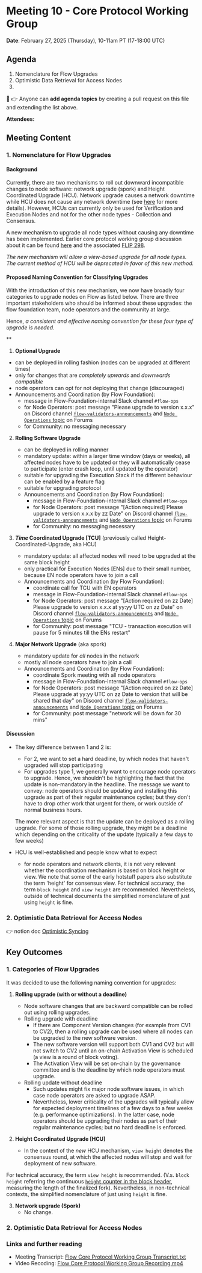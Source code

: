 # Meeting 10 - Core Protocol Working Group

**Date**: February 27, 2025 (Thursday), 10-11am PT (17-18:00 UTC)

## Agenda
1. Nomenclature for Flow Upgrades
2. Optimistic Data Retrieval for Access Nodes
3. 

:pencil: :point_right: Anyone can **add agenda topics** by creating a pull request on this file and extending the list above.

**Attendees:** 

## Meeting Content

### 1. Nomenclature for Flow Upgrades

#### Background

Currently, there are two mechanisms to roll out downward incompatible changes to node software: network upgrade (spork) and Height Coordinated Upgrade (HCU).
Network upgrade causes a network downtime while HCU does not cause any network downtime (see [here](https://developers.flow.com/networks/node-ops/node-operation/hcu#hcu-versus-spork) for more details).
However, HCUs can currently only be used for Verification and Execution Nodes and not for the other node types - Collection and Consensus.

A new mechanism to upgrade all node types without causing any downtime has been implemented.
Earlier core protocol working group discussion about it can be found [here](https://github.com/onflow/Flow-Working-Groups/tree/main/core_protocol_working_group#path-to-zero-downtime-protocol-upgrades) and the associated [FLIP 298](https://github.com/onflow/flips/pull/296).

_The new mechanism will allow a view-based upgrade for all node types. The current method of HCU will be deprecated in favor of this new method._

#### Proposed Naming Convention for Classifying Upgrades

With the introduction of this new mechanism, we now have broadly four categories to upgrade nodes on Flow as listed below.
There are three important stakeholders who should be informed about these upgrades: the flow foundation team, node operators and the community at large.

Hence, _a consistent and effective naming convention for these four type of upgrade is needed_. 

**

1. **Optional Upgrade**
  - can be deployed in rolling fashion (nodes can be upgraded at different times)
  - only for changes that are _completely upwards_ and _downwards compatible_
  - node operators can opt for not deploying that change (discouraged)
  - Announcements and Coordination (by Flow Foundation):
    - message in Flow-Foundation-internal Slack channel `#flow-ops` 
    - for Node Operators: post message "Please upgrade to version x.x.x" on Discord channel [`flow-validators-announcements`](https://discord.com/channels/613813861610684416/709812863287427103)
      and [`Node Operations` topic](https://forum.flow.com/c/node-operations/36) on Forums
    - for Community: no messaging necessary

2. **Rolling Software Upgrade**
    - can be deployed in rolling manner
    - mandatory update: within a larger time window (days or weeks), all affected nodes have to be updated or they will automatically cease to participate (enter crash loop, until updated by the operator)
    - suitable for upgrading the Execution Stack if the different behaviour can be enabled by a feature flag
    - suitable for upgrading protocol
    - Announcements and Coordination (by Flow Foundation):
        - message in Flow-Foundation-internal Slack channel `#flow-ops`
        - for Node Operators: post message "[Action required] Please upgrade to version x.x.x by zz Date" on Discord channel [`flow-validators-announcements`](https://discord.com/channels/613813861610684416/709812863287427103)
          and [`Node Operations` topic](https://forum.flow.com/c/node-operations/36) on Forums
        - for Community: no messaging necessary

3. **_Time_ Coordinated Upgrade [TCU]** (previously called Height-Coordinated-Upgrade, aka HCU)
    - mandatory update: all affected nodes will need to be upgraded at the same block height
    - only practical for Execution Nodes [ENs] due to their small number, because EN node operators have to join a call
    - Announcements and Coordination (by Flow Foundation):
      - coordinate call for TCU with EN operators
      - message in Flow-Foundation-internal Slack channel `#flow-ops`
      - for Node Operators: post message "[Action required on zz Date] Please upgrade to version x.x.x at yy:yy UTC on zz Date" on Discord channel [`flow-validators-announcements`](https://discord.com/channels/613813861610684416/709812863287427103)
        and [`Node Operations` topic](https://forum.flow.com/c/node-operations/36) on Forums
      - for Community: post message "TCU - transaction execution will pause for 5 minutes till the ENs restart"

4. **Major Network Upgrade** (aka spork) 
    - mandatory update for _all_ nodes in the network 
    - mostly all node operators have to join a call 
    - Announcements and Coordination (by Flow Foundation):
        - coordinate Spork meeting with all node operators
        - message in Flow-Foundation-internal Slack channel `#flow-ops`
        - for Node Operators: post message "[Action required on zz Date] Please upgrade at yy:yy UTC on zz Date to version that will be shared that day" on Discord channel [`flow-validators-announcements`](https://discord.com/channels/613813861610684416/709812863287427103)
          and [`Node Operations` topic](https://forum.flow.com/c/node-operations/36) on Forums
        - for Community: post message "network will be down for 30 mins"

#### Discussion

* The key difference between 1 and 2 is:
   * For 2, we want to set a hard deadline, by which nodes that haven't upgraded will stop participating
   * For upgrades type 1, we generally want to encourage node operators to upgrade. Hence, we shouldn't be highlighting the fact that the update
     is non-mandatory in the headline. The message we want to convey: node operators should be updating and installing this upgrade as part of their regular maintenance cycles; 
     but they don't have to drop other work that urgent for them, or work outside of normal business hours. 

  The more relevant aspect is that the update can be deployed as a rolling upgrade. For some of those rolling upgrade, they might be a deadline which depending on the criticality of the update (typically a few days to few weeks)
* HCU is well-established and people know what to expect
  * for node operators and network clients, it is not very relevant whether the coordination mechanism is based on block height or view. We note that some of the early hotstuff papers also substitute the term 'height' for consensus view.
    For technical accuracy, the term $\texttt{block height}$ and $\texttt{view height}$ are recommended. Nevertheless, outside of technical documents the simplified nomenclature of just using $\texttt{height}$ is fine. 

### 2. Optimistic Data Retrieval for Access Nodes

:point_right: notion doc [Optimistic Syncing](https://flowfoundation.notion.site/WIP-Optimistic-Syncing-1891aee1232480c78939f18831537081?pvs=4)

## Key Outcomes

### 1. Categories of Flow Upgrades

It was decided to use the following naming convention for upgrades:

1. **Rolling upgrade (with or without a deadline)**
   - Node software changes that are backward compatible can be rolled out using rolling upgrades.
   - Rolling upgrade with deadline
     - If there are Component Version changes (for example from CV1 to CV2), then a rolling upgrade can be used where all nodes can be upgraded to the new software version.
     - The new software version will support both CV1 and CV2 but will not switch to CV2 until an on-chain Activation View is scheduled (a view is a round of block voting).
     - The Activation View will be set on-chain by the governance committee and is the deadline by which node operators must upgrade.
   - Rolling update without deadline 
     - Such updates might fix major node software issues, in which case node operators are asked to upgrade ASAP.
     - Nevertheless, lower criticality of the upgrades will typically allow for expected deployment timelines of a few days to a few weeks (e.g. performance optimizations).
       In the latter case, node operators should be upgrading their nodes as part of their regular maintenance cycles; but no hard deadline is enforced.


2. **Height Coordinated Upgrade [HCU]**
   - In the context of the _new_ HCU mechanism, $\texttt{view height}$ denotes the consensus round, at which the affected nodes will stop and wait for deployment of new software.


For technical accuracy</ins>, the term $\texttt{view height}$ is recommended. 
(V.s. $\texttt{block height}$ referring the continuous [`height` counter in the block header](https://github.com/onflow/flow-go/blob/83b44544ce8e43be5cdd3d6a2c3c9c246b194f1d/model/flow/header.go#L23), measuring the length of the finalized fork).
Nevertheless, in non-technical contexts, the simplified nomenclature of just using $\texttt{height}$ is fine.


3. **Network upgrade (Spork)**
   - No change. 


     
### 2. Optimistic Data Retrieval for Access Nodes

### Links and further reading
- Meeting Transcript: [Flow Core Protocol Working Group Transcript.txt](https://drive.google.com/file/d/1826lnvH4y4EuvCdLCx5wFBq4JxYrpYpY/view?usp=sharing)
- Video Recoding: [Flow Core Protocol Working Group Recording.mp4](https://drive.google.com/file/d/1pGOpj4QckdrMkAvoOx2Nvq5BotbDm2R-/view?usp=sharing)
